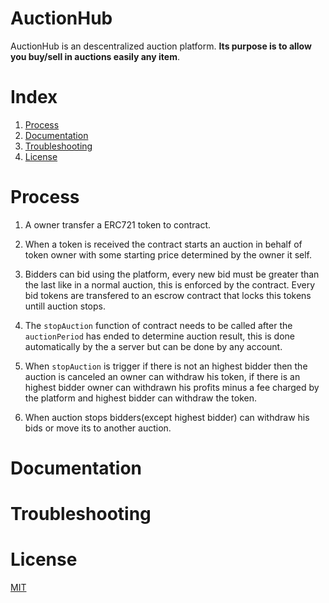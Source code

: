 # AuctionHub


AuctionHub is an descentralized auction platform.
**Its purpose is to allow you buy/sell in auctions easily any item**.


# Index


1. [Process](#Process)
3. [Documentation](#Documentation)
3. [Troubleshooting](#Troubleshooting)
4. [License](#License)


# Process


1. A owner transfer a ERC721 token to contract.

2. When a token is received the contract starts an auction in behalf of
   token owner with some starting price determined by the owner it self.

3. Bidders can bid using the platform, every new bid must be
   greater than the last like in a normal auction, this is
   enforced by the contract. Every bid tokens are transfered
   to an escrow contract that locks this tokens untill auction
   stops.

4. The `stopAuction` function of contract needs to be called after
   the `auctionPeriod` has ended to determine auction result, this
   is done automatically by the a server but can be done by any account.

5. When `stopAuction` is trigger if there is not an highest bidder then
   the auction is canceled an owner can withdraw his token, if there is
   an highest bidder owner can withdrawn his profits minus a fee charged
   by the platform and highest bidder can withdraw the token.

6. When auction stops bidders(except highest bidder) can withdraw his
   bids or move its to another auction.


# Documentation


# Troubleshooting


# License


[MIT](./LICENSE.md)
